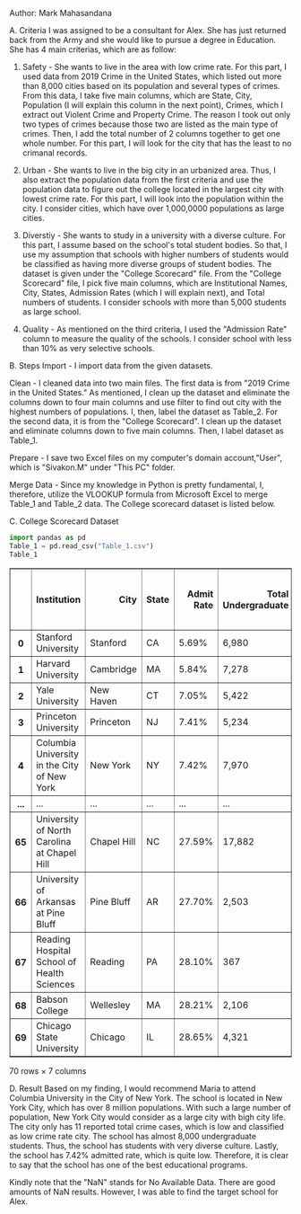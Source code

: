 Author: Mark Mahasandana

A. Criteria 
I was assigned to be a consultant for Alex. She has just returned back from the Army and she would like to pursue a degree in Education. 
She has 4 main criterias, which are as follow: 

1. Safety - She wants to live in the area with low crime rate. For this part, I used data from 2019 Crime in the United States, which listed out more than 8,000 cities based on its population and several types of crimes. From this data, I take five main columns, which are State, City, Population (I will explain this column in the next point), Crimes, which I extract out Violent Crime and Property Crime. The reason I took out only two types of crimes because those two are listed as the main type of crimes. Then, I add the total number of 2 columns together to get one whole number. For this part, I will look for the city that has the least to no crimanal records.

2. Urban - She wants to live in the big city in an urbanized area. Thus, I also extract the population data from the first criteria and use the population data to figure out the college located in the largest city with lowest crime rate. For this part, I will look into the population within the city. I consider cities, which have over 1,000,0000 populations as large cities.

3. Diverstiy - She wants to study in a university with a diverse culture. For this part, I assume based on the school's total student bodies. So that, I use my assumption that schools with higher numbers of students would be classified as having more diverse groups of student bodies. The dataset is given under the "College Scorecard" file. From the "College Scorecard" file, I pick five main columns, which are Institutional Names, City, States, Admission Rates (which I will explain next), and Total numbers of students.  I consider schools with more than 5,000 students as large school.

4. Quality - As mentioned on the third criteria, I used the "Admission Rate" column to measure the quality of the schools. I consider school with less than 10% as very selective schools.

B. Steps
Import - I import data from the given datasets. 

Clean - I cleaned data into two main files. The first data is from "2019 Crime in the United States." As mentioned, I clean up the dataset and eliminate the columns down to four main columns and use filter to find out city with the highest numbers of populations. I, then, label the dataset as Table_2. For the second data, it is from the "College Scorecard". I clean up the dataset and eliminate columns down to five main columns. Then, I label dataset as Table_1.

Prepare - I save two Excel files on my computer's domain account,"User", which is "Sivakon.M" under "This PC" folder.

Merge Data - Since my knowledge in Python is pretty fundamental, I, therefore, utilize the VLOOKUP formula from Microsoft Excel to merge Table_1 and Table_2 data. The College scorecard dataset is listed below.

C. College Scorecard Dataset 


```python
import pandas as pd
Table_1 = pd.read_csv("Table_1.csv")
Table_1
```




<div>
<style scoped>
    .dataframe tbody tr th:only-of-type {
        vertical-align: middle;
    }

    .dataframe tbody tr th {
        vertical-align: top;
    }

    .dataframe thead th {
        text-align: right;
    }
</style>
<table border="1" class="dataframe">
  <thead>
    <tr style="text-align: right;">
      <th></th>
      <th>Institution</th>
      <th>City</th>
      <th>State</th>
      <th>Admit Rate</th>
      <th>Total Undergraduate</th>
      <th>Population</th>
      <th>Total Crime (Violent + Property)</th>
    </tr>
  </thead>
  <tbody>
    <tr>
      <th>0</th>
      <td>Stanford University</td>
      <td>Stanford</td>
      <td>CA</td>
      <td>5.69%</td>
      <td>6,980</td>
      <td>NaN</td>
      <td>NaN</td>
    </tr>
    <tr>
      <th>1</th>
      <td>Harvard University</td>
      <td>Cambridge</td>
      <td>MA</td>
      <td>5.84%</td>
      <td>7,278</td>
      <td>NaN</td>
      <td>NaN</td>
    </tr>
    <tr>
      <th>2</th>
      <td>Yale University</td>
      <td>New Haven</td>
      <td>CT</td>
      <td>7.05%</td>
      <td>5,422</td>
      <td>NaN</td>
      <td>NaN</td>
    </tr>
    <tr>
      <th>3</th>
      <td>Princeton University</td>
      <td>Princeton</td>
      <td>NJ</td>
      <td>7.41%</td>
      <td>5,234</td>
      <td>NaN</td>
      <td>NaN</td>
    </tr>
    <tr>
      <th>4</th>
      <td>Columbia University in the City of New York</td>
      <td>New York</td>
      <td>NY</td>
      <td>7.42%</td>
      <td>7,970</td>
      <td>8,379,043</td>
      <td>11.0</td>
    </tr>
    <tr>
      <th>...</th>
      <td>...</td>
      <td>...</td>
      <td>...</td>
      <td>...</td>
      <td>...</td>
      <td>...</td>
      <td>...</td>
    </tr>
    <tr>
      <th>65</th>
      <td>University of North Carolina at Chapel Hill</td>
      <td>Chapel Hill</td>
      <td>NC</td>
      <td>27.59%</td>
      <td>17,882</td>
      <td>NaN</td>
      <td>NaN</td>
    </tr>
    <tr>
      <th>66</th>
      <td>University of Arkansas at Pine Bluff</td>
      <td>Pine Bluff</td>
      <td>AR</td>
      <td>27.70%</td>
      <td>2,503</td>
      <td>NaN</td>
      <td>NaN</td>
    </tr>
    <tr>
      <th>67</th>
      <td>Reading Hospital School of Health Sciences</td>
      <td>Reading</td>
      <td>PA</td>
      <td>28.10%</td>
      <td>367</td>
      <td>NaN</td>
      <td>NaN</td>
    </tr>
    <tr>
      <th>68</th>
      <td>Babson College</td>
      <td>Wellesley</td>
      <td>MA</td>
      <td>28.21%</td>
      <td>2,106</td>
      <td>NaN</td>
      <td>NaN</td>
    </tr>
    <tr>
      <th>69</th>
      <td>Chicago State University</td>
      <td>Chicago</td>
      <td>IL</td>
      <td>28.65%</td>
      <td>4,321</td>
      <td>2,707,064</td>
      <td>18.0</td>
    </tr>
  </tbody>
</table>
<p>70 rows × 7 columns</p>
</div>



D. Result
Based on my finding, I would recommend Maria to attend Columbia University in the City of New York. The school is located in New York City, which has over 8 million populations. With such a large number of population, New York City would consider as a large city with bigh city life. The city only has 11 reported total crime cases, which is low and classified as low crime rate city. The school has almost 8,000 undergraduate students. Thus, the school has students with very diverse culture. Lastly, the school has 7.42% admitted rate, which is quite low. Therefore, it is clear to say that the school has one of the best educational programs.

Kindly note that the "NaN" stands for No Available Data. There are good amounts of NaN results. However, I was able to find the target school for Alex. 
